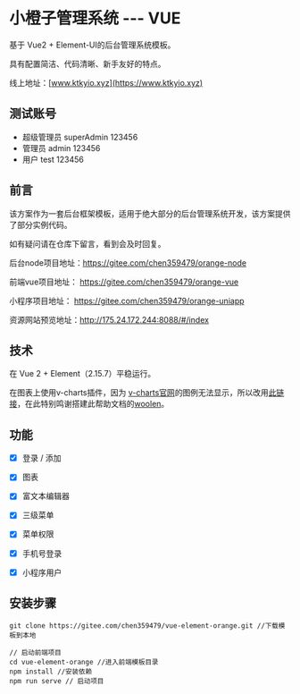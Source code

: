 # 小橙子管理系统 --- VUE

基于 Vue2 + Element-UI的后台管理系统模板。

具有配置简洁、代码清晰、新手友好的特点。

线上地址：[www.ktkyio.xyz](https://www.ktkyio.xyz)

## 测试账号
- 超级管理员  superAdmin  123456 
- 管理员          admin             123456
- 用户              test                 123456

## 前言

该方案作为一套后台框架模板，适用于绝大部分的后台管理系统开发，该方案提供了部分实例代码。

如有疑问请在仓库下留言，看到会及时回复。

后台node项目地址：https://gitee.com/chen359479/orange-node

前端vue项目地址：  https://gitee.com/chen359479/orange-vue

小程序项目地址：    https://gitee.com/chen359479/orange-uniapp

资源网站预览地址：http://175.24.172.244:8088/#/index


## 技术

在 Vue 2  + Element（2.15.7）平稳运行。

在图表上使用v-charts插件，因为 [v-charts官网](v-charts.js.org)的图例无法显示，所以改用[此链接](https://woolen.gitee.io/v-charts/#/)，在此特别鸣谢搭建此帮助文档的[woolen](https://github.com/WoolenWang)。





## 功能

- [x] 登录 / 添加

- [x] 图表

- [x] 富文本编辑器

- [x] 三级菜单

- [x] 菜单权限

- [x] 手机号登录

- [x] 小程序用户

  

## 安装步骤

```
git clone https://gitee.com/chen359479/vue-element-orange.git //下载模板到本地

// 启动前端项目
cd vue-element-orange //进入前端模板目录
npm install //安装依赖
npm run serve // 启动项目

```



